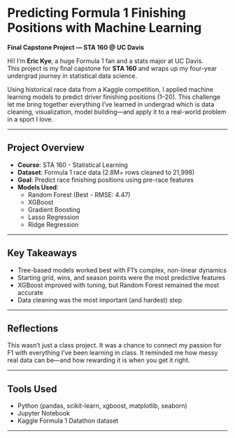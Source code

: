 # Predicting Formula 1 Finishing Positions with Machine Learning  
**Final Capstone Project — STA 160 @ UC Davis**

Hi! I’m **Eric Kye**, a huge Formula 1 fan and a stats major at UC Davis.  
This project is my final capstone for **STA 160** and wraps up my four-year undergrad journey in statistical data science.

Using historical race data from a Kaggle competition, I applied machine learning models to predict driver finishing positions (1–20). This challenge let me bring together everything I’ve learned in undergrad which is data cleaning, visualization, model building—and apply it to a real-world problem in a sport I love.

---

## Project Overview
- **Course**: STA 160 - Statistical Learning
- **Dataset**: Formula 1 race data (2.8M+ rows cleaned to 21,998)
- **Goal**: Predict race finishing positions using pre-race features
- **Models Used**:
  - Random Forest (Best - RMSE: 4.47)
  - XGBoost
  - Gradient Boosting
  - Lasso Regression
  - Ridge Regression

---

## Key Takeaways
- Tree-based models worked best with F1’s complex, non-linear dynamics
- Starting grid, wins, and season points were the most predictive features
- XGBoost improved with tuning, but Random Forest remained the most accurate
- Data cleaning was the most important (and hardest) step

---

## Reflections
This wasn’t just a class project. It was a chance to connect my passion for F1 with everything I’ve been learning in class. It reminded me how messy real data can be—and how rewarding it is when you get it right.

---

## Tools Used
- Python (pandas, scikit-learn, xgboost, matplotlib, seaborn)
- Jupyter Notebook
- Kaggle Formula 1 Datathon dataset

---
